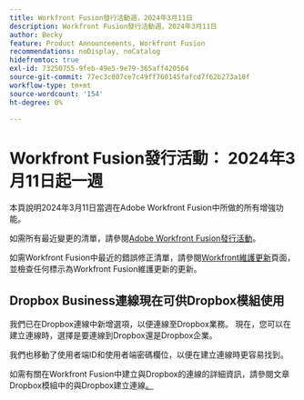 ```yaml
---
title: Workfront Fusion發行活動週，2024年3月11日
description: Workfront Fusion發行活動週，2024年3月11日
author: Becky
feature: Product Announcements, Workfront Fusion
recommendations: noDisplay, noCatalog
hidefromtoc: true
exl-id: 73250755-9feb-49e5-9e79-365aff420564
source-git-commit: 77ec3c007ce7c49ff760145fafcd7f62b273a18f
workflow-type: tm+mt
source-wordcount: '154'
ht-degree: 0%

---
```


# Workfront Fusion發行活動： 2024年3月11日起一週

本頁說明2024年3月11日當週在Adobe Workfront Fusion中所做的所有增強功能。

如需所有最近變更的清單，請參閱[Adobe Workfront Fusion發行活動](/help/workfront-fusion/fusion-product-releases/fusion-release-activity.md)。

如需Workfront Fusion中最近的錯誤修正清單，請參閱[Workfront維護更新](https://experienceleague.adobe.com/docs/workfront-known-issues/releases/current-updates.html?lang=zh-Hant)頁面，並檢查任何標示為Workfront Fusion維護更新的更新。

## Dropbox Business連線現在可供Dropbox模組使用

我們已在Dropbox連線中新增選項，以便連線至Dropbox業務。 現在，您可以在建立連線時，選擇是要連線到Dropbox還是Dropbox企業。

我們也移動了使用者端ID和使用者端密碼欄位，以便在建立連線時更容易找到。

如需有關在Workfront Fusion中建立與Dropbox的連線的詳細資訊，請參閱文章Dropbox模組中的與Dropbox建立連線[。](/help/workfront-fusion/references/apps-and-modules/third-party-connectors/dropbox-modules.md#create-a-connection-to-dropbox)
